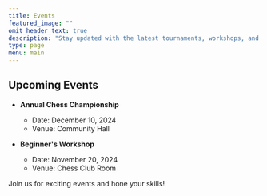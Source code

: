 ```yaml
---
title: Events
featured_image: ""
omit_header_text: true
description: "Stay updated with the latest tournaments, workshops, and events."
type: page
menu: main
---
```


## Upcoming Events

-   **Annual Chess Championship**

    -   Date: December 10, 2024
    -   Venue: Community Hall

-   **Beginner's Workshop**
    -   Date: November 20, 2024
    -   Venue: Chess Club Room

Join us for exciting events and hone your skills!
